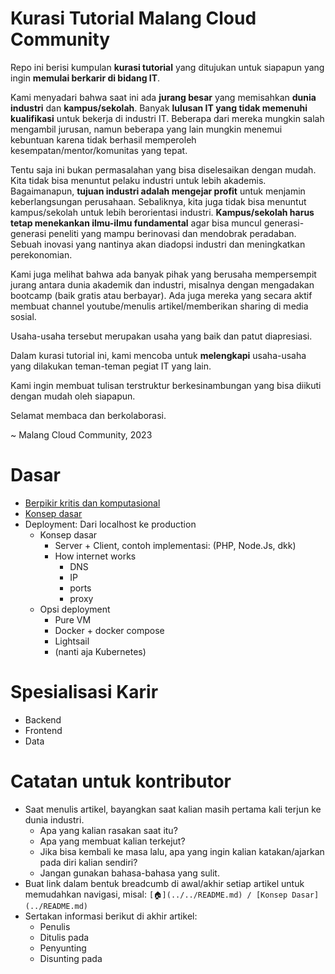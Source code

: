 # Kurasi Tutorial Malang Cloud Community

Repo ini berisi kumpulan __kurasi tutorial__ yang ditujukan untuk siapapun yang ingin __memulai berkarir di bidang IT__.

Kami menyadari bahwa saat ini ada __jurang besar__ yang memisahkan __dunia industri__ dan __kampus/sekolah__. Banyak __lulusan IT yang tidak memenuhi kualifikasi__ untuk bekerja di industri IT. Beberapa dari mereka mungkin salah mengambil jurusan, namun beberapa yang lain mungkin menemui kebuntuan karena tidak berhasil memperoleh kesempatan/mentor/komunitas yang tepat.

Tentu saja ini bukan permasalahan yang bisa diselesaikan dengan mudah. Kita tidak bisa menuntut pelaku industri untuk lebih akademis. Bagaimanapun, __tujuan industri adalah mengejar profit__ untuk menjamin keberlangsungan perusahaan. Sebaliknya, kita juga tidak bisa menuntut kampus/sekolah untuk lebih berorientasi industri. __Kampus/sekolah harus tetap menekankan ilmu-ilmu fundamental__ agar bisa muncul generasi-generasi peneliti yang mampu berinovasi dan mendobrak peradaban. Sebuah inovasi yang nantinya akan diadopsi industri dan meningkatkan perekonomian.

Kami juga melihat bahwa ada banyak pihak yang berusaha mempersempit jurang antara dunia akademik dan industri, misalnya dengan mengadakan bootcamp (baik gratis atau berbayar). Ada juga mereka yang secara aktif membuat channel youtube/menulis artikel/memberikan sharing di media sosial.

Usaha-usaha tersebut merupakan usaha yang baik dan patut diapresiasi.

Dalam kurasi tutorial ini, kami mencoba untuk __melengkapi__ usaha-usaha yang dilakukan teman-teman pegiat IT yang lain.

Kami ingin membuat tulisan terstruktur berkesinambungan yang bisa diikuti dengan mudah oleh siapapun.

Selamat membaca dan berkolaborasi.

~ Malang Cloud Community, 2023

# Dasar

- [Berpikir kritis dan komputasional](berpikir-kritis-dan-komputasional/README.md)
- [Konsep dasar](konsep-dasar/README.md)
- Deployment: Dari localhost ke production
    - Konsep dasar
        - Server + Client, contoh implementasi: (PHP, Node.Js, dkk)
        - How internet works
            - DNS
            - IP
            - ports
            - proxy
    - Opsi deployment
        - Pure VM
        - Docker + docker compose
        - Lightsail
        - (nanti aja Kubernetes) 

# Spesialisasi Karir

- Backend
- Frontend
- Data

# Catatan untuk kontributor

- Saat menulis artikel, bayangkan saat kalian masih pertama kali terjun ke dunia industri.
    - Apa yang kalian rasakan saat itu?
    - Apa yang membuat kalian terkejut?
    - Jika bisa kembali ke masa lalu, apa yang ingin kalian katakan/ajarkan pada diri kalian sendiri?
    - Jangan gunakan bahasa-bahasa yang sulit.
- Buat link dalam bentuk breadcumb di awal/akhir setiap artikel untuk memudahkan navigasi, misal: `[🏠](../../README.md) / [Konsep Dasar](../README.md)`
- Sertakan informasi berikut di akhir artikel:
    - Penulis
    - Ditulis pada
    - Penyunting
    - Disunting pada
